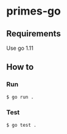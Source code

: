 # primes-go

## Requirements
Use go 1.11

## How to

### Run

```bash
$ go run .
```

### Test

```bash
$ go test .
```
